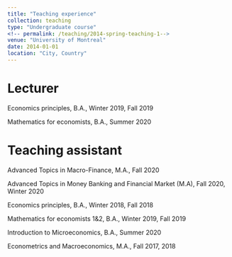 ```yaml
---
title: "Teaching experience"
collection: teaching
type: "Undergraduate course"
<!-- permalink: /teaching/2014-spring-teaching-1-->
venue: "University of Montreal"
date: 2014-01-01
location: "City, Country"
---
```


Lecturer
======
Economics principles, B.A., Winter 2019, Fall 2019

Mathematics for economists, B.A., Summer 2020

Teaching assistant
======
Advanced Topics in Macro-Finance, M.A., Fall  2020

Advanced Topics in Money Banking and Financial Market (M.A), Fall 2020, Winter 2020

Economics principles, B.A., Winter 2018, Fall 2018

Mathematics for economists 1&2, B.A., Winter 2019, Fall 2019

Introduction to Microeconomics, B.A., Summer 2020

Econometrics and Macroeconomics, M.A., Fall 2017, 2018


